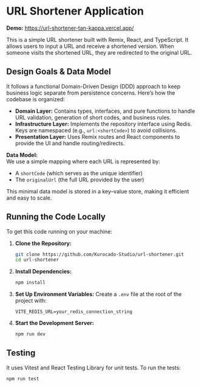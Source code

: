 # URL Shortener Application

**Demo:** https://url-shortener-tan-kappa.vercel.app/

This is a simple URL shortener built with Remix, React, and TypeScript. It allows users to input a
URL and receive a shortened version. When someone visits the shortened URL, they are redirected to
the original URL.

## Design Goals & Data Model

It follows a functional Domain-Driven Design (DDD) approach to keep business logic separate from
persistence concerns. Here’s how the codebase is organized:

- **Domain Layer:** Contains types, interfaces, and pure functions to handle URL validation,
  generation of short codes, and business rules.
- **Infrastructure Layer:** Implements the repository interface using Redis. Keys are namespaced
  (e.g., `url:<shortCode>`) to avoid collisions.
- **Presentation Layer:** Uses Remix routes and React components to provide the UI and handle
  routing/redirects.

**Data Model:**  
We use a simple mapping where each URL is represented by:

- A `shortCode` (which serves as the unique identifier)
- The `originalUrl` (the full URL provided by the user)

This minimal data model is stored in a key–value store, making it efficient and easy to scale.

## Running the Code Locally

To get this code running on your machine:

1. **Clone the Repository:**

   ```bash
   git clone https://github.com/Kurocado-Studio/url-shortener.git
   cd url-shortener
   ```

2. **Install Dependencies:**

   ```bash
   npm install
   ```

3. **Set Up Environment Variables:** Create a `.env` file at the root of the project with:

   ```env
   VITE_REDIS_URL=your_redis_connection_string
   ```

4. **Start the Development Server:**
   ```bash
   npm run dev
   ```

## Testing

It uses Vitest and React Testing Library for unit tests. To run the tests:

```bash
npm run test
```
